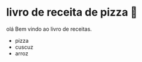 # livro de receita de pizza :confetti_ball:

olá Bem vindo ao livro de receitas.

- pizza
- cuscuz
- arroz

